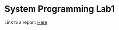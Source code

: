 # System Programming Lab1
Link to a report: [Here](https://drive.google.com/file/d/1ojCn2TKxPFtLPt0a58TM6rr_1EtztKhX/view)

